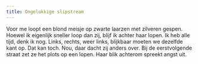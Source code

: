 ```yaml
---
title: Ongelukkige slipstream
---
```

Voor me loopt een blond meisje op zwarte laarzen met zilveren gespen. Hoewel ik eigenlijk sneller loop dan zij, blijf ik achter haar lopen. Ik heb alle tijd, denk ik nog. Links, rechts, weer links, blijkbaar moeten we dezelfde kant op. Dat kan toch. Nou, daar dacht zij anders over. Bij de eerstvolgende straat zet ze het plots op een lopen. Haar blik achterom spreekt angst uit.
